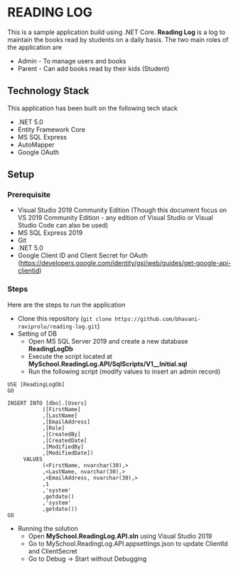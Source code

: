 # READING LOG

This is a sample application build using .NET Core. **Reading Log** is a log to maintain the books read by students on a daily basis. The two main roles of the 
application are
* Admin - To manage users and books
* Parent - Can add books read by their kids (Student)


## Technology Stack

This application has been built on the following tech stack

* .NET 5.0
* Entity Framework Core
* MS SQL Express
* AutoMapper
* Google OAuth

## Setup

### Prerequisite 

* Visual Studio 2019 Community Edition (Though this document focus on VS 2019 Community Edition - any edition of Visual Studio or Visual Studio Code can also be used)
* MS SQL Express 2019
* Git
* .NET 5.0
* Google Client ID and Client Secret for OAuth (https://developers.google.com/identity/gsi/web/guides/get-google-api-clientid)

### Steps
Here are the steps to run the application

* Clone this repository (```git clone https://github.com/bhavani-raviprolu/reading-log.git```)
* Setting of DB
  * Open MS SQL Server 2019 and create a new database **ReadingLogDb**
  * Execute the script located at **MySchool.ReadingLog.API/SqlScripts/V1__Initial.sql**
  * Run the following script (modify values to insert an admin record)

```
USE [ReadingLogDb]
GO

INSERT INTO [dbo].[Users]
           ([FirstName]
           ,[LastName]
           ,[EmailAddress]
           ,[Role]
           ,[CreatedBy]
           ,[CreatedDate]
           ,[ModifiedBy]
           ,[ModifiedDate])
     VALUES
           (<FirstName, nvarchar(30),>
           ,<LastName, nvarchar(30),>
           ,<EmailAddress, nvarchar(30),>
           ,1
           ,'system'
           ,getdate()
           ,'system'
           ,getdate())
GO
```

* Running the solution
  * Open **MySchool.ReadingLog.API.sln** using Visual Studio 2019
  * Go to MySchool.ReadingLog.API.appsettings.json to update ClientId and ClientSecret
  * Go to Debug -> Start without Debugging
